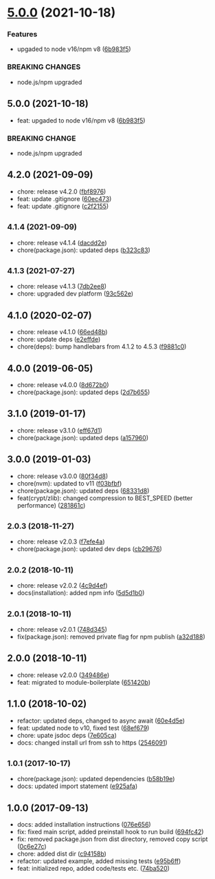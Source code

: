 # [5.0.0](https://github.com/freshfx/rbcp3-urlsafe-crypto/compare/v4.2.0...v5.0.0) (2021-10-18)


### Features

* upgaded to node v16/npm v8 ([6b983f5](https://github.com/freshfx/rbcp3-urlsafe-crypto/commit/6b983f58be632870c01cb2c7cb904cf051a1f564))


### BREAKING CHANGES

* node.js/npm upgraded

## 5.0.0 (2021-10-18)

* feat: upgaded to node v16/npm v8 ([6b983f5](https://github.com/freshfx/rbcp3-urlsafe-crypto/commit/6b983f5))


### BREAKING CHANGE

* node.js/npm upgraded


## 4.2.0 (2021-09-09)

* chore: release v4.2.0 ([fbf8976](https://github.com/freshfx/rbcp3-urlsafe-crypto/commit/fbf8976))
* feat: update .gitignore ([60ec473](https://github.com/freshfx/rbcp3-urlsafe-crypto/commit/60ec473))
* feat: update .gitignore ([c2f2155](https://github.com/freshfx/rbcp3-urlsafe-crypto/commit/c2f2155))



## <small>4.1.4 (2021-09-09)</small>

* chore: release v4.1.4 ([dacdd2e](https://github.com/freshfx/rbcp3-urlsafe-crypto/commit/dacdd2e))
* chore(package.json): updated deps ([b323c83](https://github.com/freshfx/rbcp3-urlsafe-crypto/commit/b323c83))



## <small>4.1.3 (2021-07-27)</small>

* chore: release v4.1.3 ([7db2ee8](https://github.com/freshfx/rbcp3-urlsafe-crypto/commit/7db2ee8))
* chore: upgraded dev platform ([93c562e](https://github.com/freshfx/rbcp3-urlsafe-crypto/commit/93c562e))



## 4.1.0 (2020-02-07)

* chore: release v4.1.0 ([66ed48b](https://github.com/freshfx/rbcp3-urlsafe-crypto/commit/66ed48b))
* chore: update deps ([e2effde](https://github.com/freshfx/rbcp3-urlsafe-crypto/commit/e2effde))
* chore(deps): bump handlebars from 4.1.2 to 4.5.3 ([f9881c0](https://github.com/freshfx/rbcp3-urlsafe-crypto/commit/f9881c0))



## 4.0.0 (2019-06-05)

* chore: release v4.0.0 ([8d672b0](https://github.com/freshfx/rbcp3-urlsafe-crypto/commit/8d672b0))
* chore(package.json): updated deps ([2d7b655](https://github.com/freshfx/rbcp3-urlsafe-crypto/commit/2d7b655))



## 3.1.0 (2019-01-17)

* chore: release v3.1.0 ([eff67d1](https://github.com/freshfx/rbcp3-urlsafe-crypto/commit/eff67d1))
* chore(package.json): updated deps ([a157960](https://github.com/freshfx/rbcp3-urlsafe-crypto/commit/a157960))



## 3.0.0 (2019-01-03)

* chore: release v3.0.0 ([80f34d8](https://github.com/freshfx/rbcp3-urlsafe-crypto/commit/80f34d8))
* chore(nvm): updated to v11 ([f03bfbf](https://github.com/freshfx/rbcp3-urlsafe-crypto/commit/f03bfbf))
* chore(package.json): updated deps ([68331d8](https://github.com/freshfx/rbcp3-urlsafe-crypto/commit/68331d8))
* feat(crypt/zlib): changed compression to BEST_SPEED (better performance) ([281861c](https://github.com/freshfx/rbcp3-urlsafe-crypto/commit/281861c))



## <small>2.0.3 (2018-11-27)</small>

* chore: release v2.0.3 ([f7efe4a](https://github.com/freshfx/rbcp3-urlsafe-crypto/commit/f7efe4a))
* chore(package.json): updated dev deps ([cb29676](https://github.com/freshfx/rbcp3-urlsafe-crypto/commit/cb29676))



## <small>2.0.2 (2018-10-11)</small>

* chore: release v2.0.2 ([4c9d4ef](https://github.com/freshfx/rbcp3-urlsafe-crypto/commit/4c9d4ef))
* docs(installation): added npm info ([5d5d1b0](https://github.com/freshfx/rbcp3-urlsafe-crypto/commit/5d5d1b0))



## <small>2.0.1 (2018-10-11)</small>

* chore: release v2.0.1 ([748d345](https://github.com/freshfx/rbcp3-urlsafe-crypto/commit/748d345))
* fix(package.json): removed private flag for npm publish ([a32d188](https://github.com/freshfx/rbcp3-urlsafe-crypto/commit/a32d188))



## 2.0.0 (2018-10-11)

* chore: release v2.0.0 ([349486e](https://github.com/freshfx/rbcp3-urlsafe-crypto/commit/349486e))
* feat: migrated to module-boilerplate ([651420b](https://github.com/freshfx/rbcp3-urlsafe-crypto/commit/651420b))



## 1.1.0 (2018-10-02)

* refactor: updated deps, changed to async await ([60e4d5e](https://github.com/freshfx/rbcp3-urlsafe-crypto/commit/60e4d5e))
* feat: updated node to v10, fixed test ([68ef679](https://github.com/freshfx/rbcp3-urlsafe-crypto/commit/68ef679))
* chore: upate jsdoc deps ([7e605ca](https://github.com/freshfx/rbcp3-urlsafe-crypto/commit/7e605ca))
* docs: changed install url from ssh to https ([2546091](https://github.com/freshfx/rbcp3-urlsafe-crypto/commit/2546091))



## <small>1.0.1 (2017-10-17)</small>

* chore(package.json): updated dependencies ([b58b19e](https://github.com/freshfx/rbcp3-urlsafe-crypto/commit/b58b19e))
* docs: updated import statement ([e925afa](https://github.com/freshfx/rbcp3-urlsafe-crypto/commit/e925afa))



## 1.0.0 (2017-09-13)

* docs: added installation instructions ([076e656](https://github.com/freshfx/rbcp3-urlsafe-crypto/commit/076e656))
* fix: fixed main script, added preinstall hook to run build ([694fc42](https://github.com/freshfx/rbcp3-urlsafe-crypto/commit/694fc42))
* fix: removed package.json from dist directory, removed copy script ([0c6e27c](https://github.com/freshfx/rbcp3-urlsafe-crypto/commit/0c6e27c))
* chore: added dist dir ([c94158b](https://github.com/freshfx/rbcp3-urlsafe-crypto/commit/c94158b))
* refactor: updated example, added missing tests ([e95b6ff](https://github.com/freshfx/rbcp3-urlsafe-crypto/commit/e95b6ff))
* feat: initialized repo, added code/tests etc. ([74ba520](https://github.com/freshfx/rbcp3-urlsafe-crypto/commit/74ba520))



